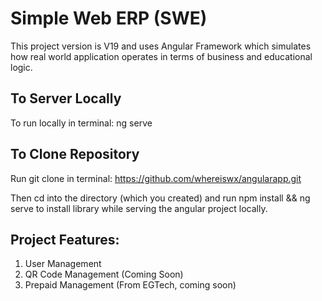 # Simple Web ERP (SWE)

This project version is V19 and uses Angular Framework which simulates how real world application operates in terms of business and educational logic.

## To Server Locally
To run locally in terminal: ng serve

## To Clone Repository
Run git clone in terminal: https://github.com/whereiswx/angularapp.git

Then cd into the directory (which you created) and run npm install && ng serve to install library while serving the angular project locally.

## Project Features:
1. User Management
2. QR Code Management (Coming Soon)
3. Prepaid Management (From EGTech, coming soon)